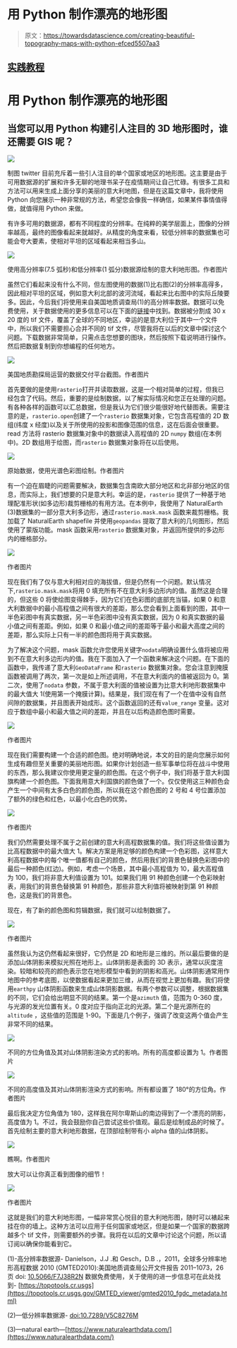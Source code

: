 # 用 Python 制作漂亮的地形图

> 原文：<https://towardsdatascience.com/creating-beautiful-topography-maps-with-python-efced5507aa3>

## [实践教程](https://towardsdatascience.com/tagged/hands-on-tutorials)

# 用 Python 制作漂亮的地形图

## 当您可以用 Python 构建引人注目的 3D 地形图时，谁还需要 GIS 呢？

![](img/60e34234b7f8b2c19f35e40189f2db76.png)

制图 twitter 目前充斥着一些引人注目的单个国家或地区的地形图。这主要是由于可用数据源的扩展和许多无聊的地理书呆子在疫情期间让自己忙碌。有很多工具和方法可以用来生成上面分享的美丽的意大利地图，但是在这篇文章中，我将使用 Python 向您展示一种非常规的方法，希望您会像我一样确信，如果某件事情值得做，就值得用 Python 来做。

有许多可用的数据源，都有不同程度的分辨率。在纯粹的美学层面上，图像的分辨率越高，最终的图像看起来就越好。从精度的角度来看，较低分辨率的数据集也可能会夸大要素，使相对平坦的区域看起来相当多山。

![](img/89274659f494fec8bb3144c538a32730.png)

使用高分辨率(7.5 弧秒)和低分辨率(1 弧分)数据源绘制的意大利地形图。作者图片

虽然它们看起来没有什么不同，但左图使用的数据(1)比右图(2)的分辨率高得多，因此相对平坦的区域，例如意大利北部的波河流域，看起来比右图中的实际丘陵要多。因此，今后我们将使用来自美国地质调查局(1)的高分辨率数据。数据可以免费使用，关于数据使用的更多信息可以在下面的[链接](https://topotools.cr.usgs.gov/GMTED_viewer/gmted2010_fgdc_metadata.html)中找到。数据被分割成 30 x 20 度的 tif 文件，覆盖了全球的不同地区，幸运的是意大利位于其中一个文件中，所以我们不需要担心合并不同的 tif 文件，尽管我将在以后的文章中探讨这个问题。下载数据非常简单，只需点击您想要的图块，然后按照下载说明进行操作。然后把数据复制到你想编程的任何地方。

![](img/694cb8fd52ad5de7aaf91be74e6c8e70.png)

美国地质勘探局运营的数据交付平台截图。作者图片

首先要做的是使用`rasterio`打开并读取数据，这是一个相对简单的过程，但我已经包含了代码。然后，重要的是绘制数据，以了解实际情况和您正在处理的问题。有各种各样的函数可以汇总数据，但是我认为它们很少能很好地代替图表。需要注意的是，`rasterio.open`创建了一个`rasterio` 数据集对象，它包含高程值的 2D 数组(纬度 x 经度)以及关于所使用的投影和图像范围的信息，这在后面会很重要。read 方法将 rasterio 数据集对象中的数据读入高程值的 2D `numpy` 数组(在本例中)。2D 数组用于绘图，而`rasterio` 数据集对象将在以后使用。

![](img/c0da1ad7e5966d87661cd69f6d908e9e.png)

原始数据，使用光谱色彩图绘制。作者图片

有一个迫在眉睫的问题需要解决，数据集包含南欧大部分地区和北非部分地区的信息，而实际上，我们想要的只是意大利。幸运的是，`rasterio` 提供了一种基于地理配准形状(如多边形)裁剪栅格的有用方法。在本例中，我使用了 NaturalEarth (3)数据集的一部分意大利多边形，通过`rasterio.mask.mask` 函数来裁剪栅格。我加载了 NaturalEarth shapefile 并使用`geopandas` 提取了意大利的几何图形，然后使用了蒙版功能。mask 函数采用`rasterio` 数据集对象，并返回所提供的多边形内的栅格部分。

![](img/a87f3391a366c9f23777f3e487150d85.png)

作者图片

现在我们有了仅与意大利相对应的海拔值，但是仍然有一个问题。默认情况下,`rasterio.mask.mask`将用 0 填充所有不在意大利多边形内的值。虽然这是合理的，但这些 0 将使绘图变得棘手，因为它们在色彩图的底部充当锚，如果 0 和意大利数据中的最小高程值之间有很大的差距，那么您会看到上面看到的图，其中一半色彩图中有真实数据，另一半色彩图中没有真实数据，因为 0 和真实数据的最小值之间有差距。例如，如果 0 和最小值之间的差距等于最小和最大高度之间的差距，那么实际上只有一半的颜色图将用于真实数据。

为了解决这个问题，mask 函数允许您使用关键字`nodata`明确设置什么值将被应用到不在意大利多边形内的值。我在下面加入了一个函数来解决这个问题。在下面的函数中，我传递了意大利`GeoDataFrame` 和`rasterio` 数据集对象。您会注意到掩膜函数被调用了两次，第一次是如上所述调用，不在意大利面内的值被返回为 0。第二次，使用了`nodata` 参数，不属于意大利面的值被设置为比意大利地形数据集中的最大值大 1(使用第一个掩膜计算)。结果是，我们现在有了一个在值中没有自然间隙的数据集，并且图表开始成形。这个函数返回的还有`value_range` 变量。这对应于数组中最小和最大值之间的差距，并且在以后构造颜色图时需要。

![](img/7c894902625465bf792b97c611c5ccca.png)

作者图片

现在我们需要构建一个合适的颜色图。绝对明确地说，本文的目的是向您展示如何生成有趣但至关重要的美丽地形图。如果你计划创造一些军事单位将在战斗中使用的东西，那么我建议你使用更定量的颜色图。在这个例子中，我们将基于意大利国旗构建一个颜色图。下面我用意大利国旗的颜色做了一个。仅仅使用这三种颜色会产生一个中间有太多白色的颜色图，所以我在这个颜色图的 2 号和 4 号位置添加了额外的绿色和红色，以最小化白色的优势。

![](img/fbaca30e5881bc2e2612f9d8ea3fab8b.png)

作者图片

我们仍然需要处理不属于之前创建的意大利高程数据集的值。我们将这些值设置为比高程数据中的最大值大 1。解决方案是用足够的颜色构建一个色彩图，这样意大利高程数据中的每个唯一值都有自己的颜色，然后用我们的背景色替换色彩图中的最后一种颜色(红边)。例如，考虑一个场景，其中最小高程值为 10，最大高程值为 100，我们将非意大利值设置为 101。如果我们用 91 种颜色创建一个色彩映射表，用我们的背景色替换第 91 种颜色，那些非意大利值将被映射到第 91 种颜色，这是我们的背景色。

现在，有了新的颜色图和剪辑数据，我们就可以绘制数据了。

![](img/dd9759bf6d5d763f12145800ede8cb38.png)

作者图片

虽然我认为这仍然看起来很好，它仍然是 2D 和地形是三维的。所以最后要做的是添加山体阴影来模拟光照在地形上。山体阴影是表面的 3D 表示，通常以灰度渲染。较暗和较亮的颜色表示您在地形模型中看到的阴影和高光。山体阴影通常用作地图中的参考底图，以使数据看起来更加三维，从而在视觉上更加有趣。我们将使用`earthpy` 山体阴影函数来生成山体阴影数据。有两个参数可以调整，根据数据集的不同，它们会给出明显不同的结果。第一个是`azimuth` 值，范围为 0-360 度，与光源的发光位置有关。0 度对应于指向正北的光源。第二个是光源所在的`altitude` ，这些值的范围是 1-90。下面是几个例子，强调了改变这两个值会产生非常不同的结果。

![](img/534325bfdf333be08533749800c6487d.png)

不同的方位角值及其对山体阴影渲染方式的影响。所有的高度都设置为 1。作者图片

![](img/f85a48b47b96562b1fa4681e4af4f082.png)

不同的高度值及其对山体阴影渲染方式的影响。所有都设置了 180°的方位角。作者图片

最后我决定方位角值为 180，这样我在阿尔卑斯山的南边得到了一个漂亮的阴影，高度值为 1。不过，我会鼓励你自己尝试这些价值观。最后是绘制成品的时候了。首先绘制主要的意大利地形数据，在顶部绘制带有小 alpha 值的山体阴影。

![](img/20723747e58959531b3d8759240f00e2.png)

瞧啊。作者图片

放大可以让你真正看到图像的细节！

![](img/8746371a7c187c2a3b7bed63b8bc34bd.png)

作者图片

这就是我们的意大利地形图，一幅非常赏心悦目的意大利地形图，随时可以裱起来挂在你的墙上。这种方法可以应用于任何国家或地区，但是如果一个国家的数据跨越多个 tif 文件，则需要额外的步骤。我将在以后的文章中讨论这个问题，所以请订阅以确保你能看到它。

(1)-高分辨率数据源- Danielson，J.J .和 Gesch，D.B .，2011，全球多分辨率地形高程数据 2010 (GMTED2010):美国地质调查局公开文件报告 2011–1073，26 页 doi: [10.5066/F7J38R2N](https://doi.org/10.5066/F7J38R2N) 数据免费使用，关于使用的进一步信息可在此处找到- [https://topotools.cr.usgs](https://topotools.cr.usgs.gov/GMTED_viewer/gmted2010_fgdc_metadata.html)

(2)—低分辨率数据源- [doi:10.7289/V5C8276M](http://dx.doi.org/10.7289/V5C8276M)

(3)—natural earth—[https://www.naturalearthdata.com/](https://www.naturalearthdata.com/)